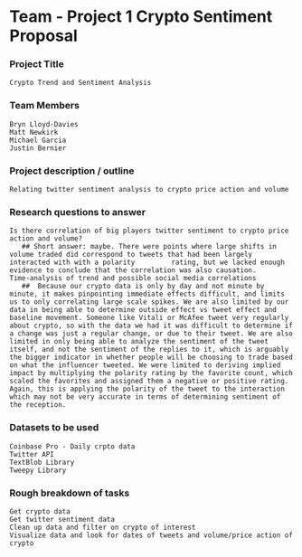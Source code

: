 # Team - Project 1 Crypto Sentiment Proposal

### Project Title
    Crypto Trend and Sentiment Analysis

### Team Members
    Bryn Lloyd-Davies
    Matt Newkirk
    Michael Garcia
    Justin Bernier

### Project description / outline
    Relating twitter sentiment analysis to crypto price action and volume

### Research questions to answer
    Is there correlation of big players twitter sentiment to crypto price action and volume?
       ## Short answer: maybe. There were points where large shifts in volume traded did correspond to tweets that had been largely interacted with with a polarity         rating, but we lacked enough evidence to conclude that the correlation was also causation.
    Time-analysis of trend and possible social media correlations
       ##  Because our crypto data is only by day and not minute by minute, it makes pinpointing immediate effects difficult, and limits us to only correlating large scale spikes. We are also limited by our data in being able to determine outside effect vs tweet effect and baseline movement. Someone like Vitali or McAfee tweet very regularly about crypto, so with the data we had it was difficult to determine if a change was just a regular change, or due to their tweet. We are also limited in only being able to analyze the sentiment of the tweet itself, and not the sentiment of the replies to it, which is arguably the bigger indicator in whether people will be choosing to trade based on what the influencer tweeted. We were limited to deriving implied impact by multiplying the polarity rating by the favorite count, which scaled the favorites and assigned them a negative or positive rating. Again, this is applying the polarity of the tweet to the interaction which may not be very accurate in terms of determining sentiment of the reception. 


### Datasets to be used
    Coinbase Pro - Daily crpto data
    Twitter API
    TextBlob Library
    Tweepy Library

### Rough breakdown of tasks
    Get crypto data
    Get twitter sentiment data
    Clean up data and filter on crypto of interest
    Visualize data and look for dates of tweets and volume/price action of crypto
